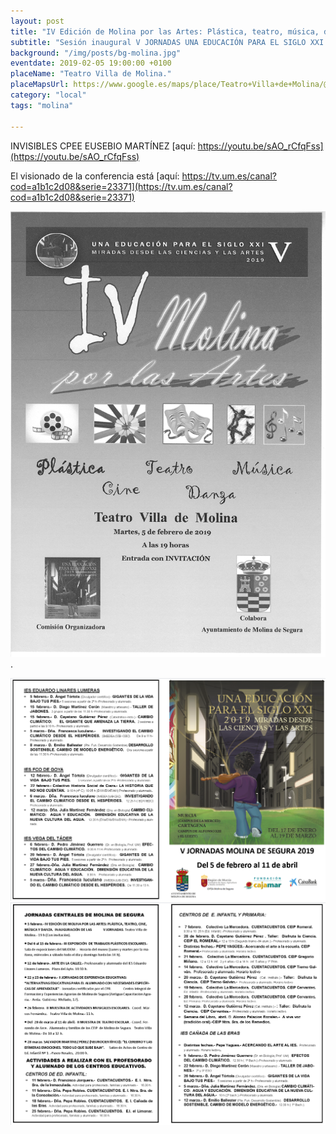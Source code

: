 ```yaml
---
layout: post
title: "IV Edición de Molina por las Artes: Plástica, teatro, música, danza"
subtitle: "Sesión inaugural V JORNADAS UNA EDUCACIÓN PARA EL SIGLO XXI.- MOLINA DE SEGURA"
background: "/img/posts/bg-molina.jpg"
eventdate: 2019-02-05 19:00:00 +0100
placeName: "Teatro Villa de Molina."
placeMapsUrl: https://www.google.es/maps/place/Teatro+Villa+de+Molina/@38.0568439,-1.2097777,17z/data=!3m1!4b1!4m5!3m4!1s0xd638754b2d22657:0x7bc5d26da106649d!8m2!3d38.0568439!4d-1.207589?hl=es
category: "local"
tags: "molina"  
 
---
```

INVISIBLES CPEE EUSEBIO MARTÍNEZ [aquí: https://youtu.be/sAO_rCfqFss](https://youtu.be/sAO_rCfqFss)

 El visionado de la conferencia está [aquí: https://tv.um.es/canal?cod=a1b1c2d08&serie=23371](https://tv.um.es/canal?cod=a1b1c2d08&serie=23371)

![cartel](/img/posts/molinaporlasartes.jpg) .


![cartel](/img/posts/1folletomolina.png)
![cartel](/img/posts/2folletomolina.png)
